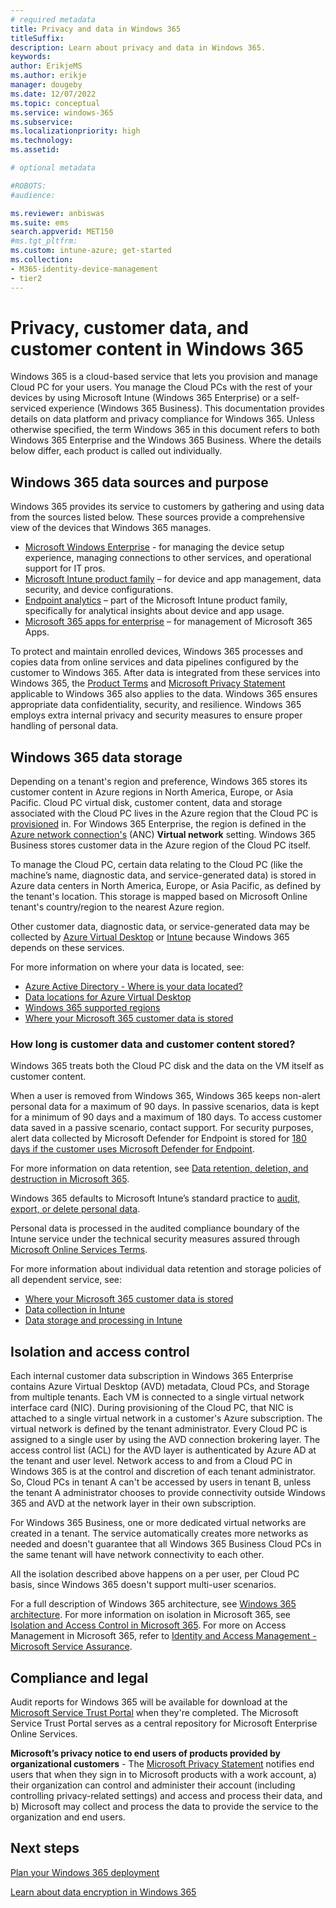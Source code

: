 ```yaml
---
# required metadata
title: Privacy and data in Windows 365
titleSuffix:
description: Learn about privacy and data in Windows 365.
keywords:
author: ErikjeMS  
ms.author: erikje
manager: dougeby
ms.date: 12/07/2022
ms.topic: conceptual
ms.service: windows-365
ms.subservice:
ms.localizationpriority: high
ms.technology:
ms.assetid: 

# optional metadata

#ROBOTS:
#audience:

ms.reviewer: anbiswas
ms.suite: ems
search.appverid: MET150
#ms.tgt_pltfrm:
ms.custom: intune-azure; get-started
ms.collection:
- M365-identity-device-management
- tier2
---
```


# Privacy, customer data, and customer content in Windows 365

Windows 365 is a cloud-based service that lets you provision and manage Cloud PC for your users. You manage the Cloud PCs with the rest of your devices by using Microsoft Intune (Windows 365 Enterprise) or a self-serviced experience (Windows 365 Business). This documentation provides details on data platform and privacy compliance for Windows 365. Unless otherwise specified, the term Windows 365 in this document refers to both Windows 365 Enterprise and the Windows 365 Business. Where the details below differ, each product is called out individually.

## Windows 365 data sources and purpose

Windows 365 provides its service to customers by gathering and using data from the sources listed below. These sources provide a comprehensive view of the devices that Windows 365 manages.

- [Microsoft Windows Enterprise](/windows/resources/) - for managing the device setup experience, managing connections to other services, and operational support for IT pros.
- [Microsoft Intune product family](/mem/endpoint-manager-overview) – for device and app management, data security, and device configurations.
- [Endpoint analytics](/mem/analytics/overview) – part of the Microsoft Intune product family, specifically for analytical insights about device and app usage.
- [Microsoft 365 apps for enterprise](https://www.microsoft.com/microsoft-365/enterprise/compare-office-365-plans?rtc=1) – for management of Microsoft 365 Apps.

To protect and maintain enrolled devices, Windows 365 processes and copies data from online services and data pipelines configured by the customer to Windows 365. After data is integrated from these services into Windows 365, the [Product Terms](https://www.microsoft.com/licensing/terms/product/ForOnlineServices/all) and [Microsoft Privacy Statement](https://privacy.microsoft.com/privacystatement) applicable to Windows 365 also applies to the data. Windows 365 ensures appropriate data confidentiality, security, and resilience. Windows 365 employs extra internal privacy and security measures to ensure proper handling of personal data.

## Windows 365 data storage

Depending on a tenant's region and preference, Windows 365 stores its customer content in Azure regions in North America, Europe, or Asia Pacific. Cloud PC virtual disk, customer content, data and storage associated with the Cloud PC lives in the Azure region that the Cloud PC is [provisioned](provisioning.md) in. For Windows 365 Enterprise, the region is defined in the [Azure network connection's](azure-network-connections.md) (ANC) **Virtual network** setting. Windows 365 Business stores customer data in the Azure region of the Cloud PC itself.

To manage the Cloud PC, certain data relating to the Cloud PC (like the machine’s name, diagnostic data, and service-generated data) is stored in Azure data centers in North America, Europe, or Asia Pacific, as defined by the tenant's location. This storage is mapped based on Microsoft Online tenant's country/region to the nearest Azure region.

Other customer data, diagnostic data, or service-generated data may be collected by [Azure Virtual Desktop](/azure/virtual-desktop/data-locations) or [Intune](/mem/intune/protect/privacy-personal-data) because Windows 365 depends on these services.

For more information on where your data is located, see:

- [Azure Active Directory - Where is your data located?](https://msit.powerbi.com/view?r=eyJrIjoiODdjOWViZDctMWRhZS00ODUzLWI4MmQtNWM5NjBkZTBkNjFlIiwidCI6IjcyZjk4OGJmLTg2ZjEtNDFhZi05MWFiLTJkN2NkMDExZGI0NyIsImMiOjV9)
- [Data locations for Azure Virtual Desktop](/azure/virtual-desktop/data-locations)
- [Windows 365 supported regions](planning-guide.md#objective-geographical-regions)
- [Where your Microsoft 365 customer data is stored](/microsoft-365/enterprise/o365-data-locations)

### How long is customer data and customer content stored?

Windows 365 treats both the Cloud PC disk and the data on the VM itself as customer content.

When a user is removed from Windows 365, Windows 365 keeps non-alert personal data for a maximum of 90 days. In passive scenarios, data is kept for a minimum of 90 days and a maximum of 180 days. To access customer data saved in a passive scenario, contact support. For security purposes, alert data collected by Microsoft Defender for Endpoint is stored for [180 days if the customer uses Microsoft Defender for Endpoint](/microsoft-365/security/defender-endpoint/data-storage-privacy#what-data-does-microsoft-defender-atp-collect).

For more information on data retention, see [Data retention, deletion, and destruction in Microsoft 365](/compliance/assurance/assurance-data-retention-deletion-and-destruction-overview).

Windows 365 defaults to Microsoft Intune’s standard practice to [audit, export, or delete personal data](/mem/intune/protect/privacy-data-audit-export-delete).

Personal data is processed in the audited compliance boundary of the Intune service under the technical security measures assured through [Microsoft Online Services Terms](https://www.microsoft.com/licensing/docs).

For more information about individual data retention and storage policies of all dependent service, see:

- [Where your Microsoft 365 customer data is stored](/microsoft-365/enterprise/o365-data-locations)
- [Data collection in Intune](/mem/intune/protect/privacy-data-collect)
- [Data storage and processing in Intune](/mem/intune/protect/privacy-data-store-process)

## Isolation and access control

Each internal customer data subscription in Windows 365 Enterprise contains Azure Virtual Desktop (AVD) metadata, Cloud PCs, and Storage from multiple tenants. Each VM is connected to a single virtual network interface card (NIC). During provisioning of the Cloud PC, that NIC is attached to a single virtual network in a customer's Azure subscription. The virtual network is defined by the tenant administrator. Every Cloud PC is assigned to a single user by using the AVD connection brokering layer. The access control list (ACL) for the AVD layer is authenticated by Azure AD at the tenant and user level. Network access to and from a Cloud PC in Windows 365 is at the control and discretion of each tenant administrator. So, Cloud PCs in tenant A can't be accessed by users in tenant B, unless the tenant A administrator chooses to provide connectivity outside Windows 365 and AVD at the network layer in their own subscription.

For Windows 365 Business, one or more dedicated virtual networks are created in a tenant. The service automatically creates more networks as needed and doesn't guarantee that all Windows 365 Business Cloud PCs in the same tenant will have network connectivity to each other.

All the isolation described above happens on a per user, per Cloud PC basis, since Windows 365 doesn't support multi-user scenarios.

For a full description of Windows 365 architecture, see [Windows 365 architecture](architecture.md). For more information on isolation in Microsoft 365, see [Isolation and Access Control in Microsoft 365](/microsoft-365/enterprise/microsoft-365-isolation-in-microsoft-365). For more on Access Management in Microsoft 365, refer to [Identity and Access Management - Microsoft Service Assurance](/compliance/assurance/assurance-identity-and-access-management).

## Compliance and legal

Audit reports for Windows 365 will be available for download at the [Microsoft Service Trust Portal](https://aka.ms/stp) when they're completed. The Microsoft Service Trust Portal serves as a central repository for Microsoft Enterprise Online Services.

**Microsoft’s privacy notice to end users of products provided by organizational customers** - The [Microsoft Privacy Statement](https://privacy.microsoft.com/privacystatement) notifies end users that when they sign in to Microsoft products with a work account, a) their organization can control and administer their account (including controlling privacy-related settings) and access and process their data, and b) Microsoft may collect and process the data to provide the service to the organization and end users.

<!-- ########################## -->
## Next steps

[Plan your Windows 365 deployment](planning-guide.md)

[Learn about data encryption in Windows 365](encryption.md)
